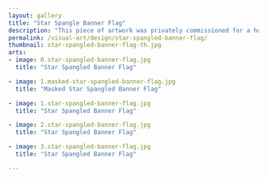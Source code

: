 ```yaml
---
layout: gallery
title: "Star Spangle Banner Flag"
description: "This piece of artwork was privately commissioned for a home in New York. The image of the star spangled banner flag was airbrushed onto half inch security glass and float mounted in a vintage style frame to cast the shadow of the stars and stripes on the surface behind it."
permalink: /visual-art/design/star-spangled-banner-flag/
thumbnail: star-spangled-banner-flag-th.jpg
arts:
- image: 0.star-spangled-banner-flag.jpg
  title: "Star Spangled Banner Flag"

- image: 1.masked-star-spangled-banner-flag.jpg
  title: "Masked Star Spangled Banner Flag"

- image: 1.star-spangled-banner-flag.jpg
  title: "Star Spangled Banner Flag"

- image: 2.star-spangled-banner-flag.jpg
  title: "Star Spangled Banner Flag"

- image: 3.star-spangled-banner-flag.jpg
  title: "Star Spangled Banner Flag"

---
```

